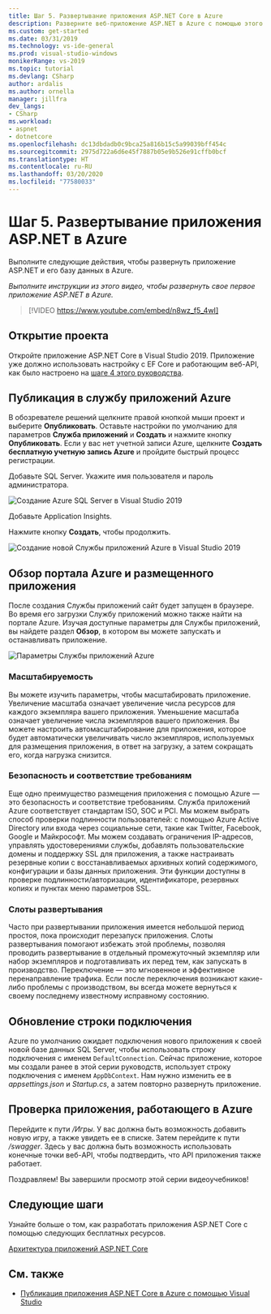 ```yaml
---
title: Шаг 5. Развертывание приложения ASP.NET Core в Azure
description: Разверните веб-приложение ASP.NET в Azure с помощью этого видео-учебника и пошаговых инструкций.
ms.custom: get-started
ms.date: 03/31/2019
ms.technology: vs-ide-general
ms.prod: visual-studio-windows
monikerRange: vs-2019
ms.topic: tutorial
ms.devlang: CSharp
author: ardalis
ms.author: ornella
manager: jillfra
dev_langs:
- CSharp
ms.workload:
- aspnet
- dotnetcore
ms.openlocfilehash: dc13dbdadb0c9bca25a816b15c5a99039bff454c
ms.sourcegitcommit: 2975d722a6d6e45f7887b05e9b526e91cffb0bcf
ms.translationtype: HT
ms.contentlocale: ru-RU
ms.lasthandoff: 03/20/2020
ms.locfileid: "77580033"
---
```

# <a name="step-5-deploy-your-aspnet-core-app-to-azure"></a>Шаг 5. Развертывание приложения ASP.NET в Azure

Выполните следующие действия, чтобы развернуть приложение ASP.NET и его базу данных в Azure.

_Выполните инструкции из этого видео, чтобы развернуть свое первое приложение ASP.NET в Azure._

> [!VIDEO https://www.youtube.com/embed/n8wz_f5_4wI]

## <a name="open-your-project"></a>Открытие проекта

Откройте приложение ASP.NET Core в Visual Studio 2019. Приложение уже должно использовать настройку с EF Core и работающим веб-API, как было настроено на [шаге 4 этого руководства](tutorial-aspnet-core-ef-step-04.md).

## <a name="publish-to-azure-app-service"></a>Публикация в службу приложений Azure

В обозревателе решений щелкните правой кнопкой мыши проект и выберите **Опубликовать**. Оставьте настройки по умолчанию для параметров **Служба приложений** и **Создать** и нажмите кнопку **Опубликовать**. Если у вас нет учетной записи Azure, щелкните **Создать бесплатную учетную запись Azure** и пройдите быстрый процесс регистрации.

Добавьте SQL Server. Укажите имя пользователя и пароль администратора.

![Создание Azure SQL Server в Visual Studio 2019](media/vs-2019/vs2019-azure-sql-server.png)

Добавьте Application Insights.

Нажмите кнопку **Создать**, чтобы продолжить.

![Создание новой Службы приложений Azure в Visual Studio 2019](media/vs-2019/vs2019-azure-create-new-app-service.png)

## <a name="exploring-the-azure-portal-and-your-hosted-app"></a>Обзор портала Azure и размещенного приложения

После создания Службы приложений сайт будет запущен в браузере. Во время его загрузки Службу приложений можно также найти на портале Azure. Изучая доступные параметры для Службы приложений, вы найдете раздел **Обзор**, в котором вы можете запускать и останавливать приложение.

![Параметры Службы приложений Azure](media/vs-2019/vs2019-azure-app-service-menu-options.png)

### <a name="scalability"></a>Масштабируемость

Вы можете изучить параметры, чтобы масштабировать приложение. Увеличение масштаба означает увеличение числа ресурсов для каждого экземпляра вашего приложения. Уменьшение масштаба означает увеличение числа экземпляров вашего приложения. Вы можете настроить автомасштабирование для приложения, которое будет автоматически увеличивать число экземпляров, используемых для размещения приложения, в ответ на загрузку, а затем сокращать его, когда нагрузка снизится.

### <a name="security-and-compliance"></a>Безопасность и соответствие требованиям

Еще одно преимущество размещения приложения с помощью Azure — это безопасность и соответствие требованиям. Служба приложений Azure соответствует стандартам ISO, SOC и PCI. Мы можем выбрать способ проверки подлинности пользователей: с помощью Azure Active Directory или входа через социальные сети, такие как Twitter, Facebook, Google и Майкрософт. Мы можем создавать ограничения IP-адресов, управлять удостоверениями службы, добавлять пользовательские домены и поддержку SSL для приложения, а также настраивать резервные копии с восстанавливаемых архивных копий содержимого, конфигурации и базы данных приложения. Эти функции доступны в проверке подлинности/авторизации, идентификаторе, резервных копиях и пунктах меню параметров SSL.

### <a name="deployment-slots"></a>Слоты развертывания

Часто при развертывании приложения имеется небольшой период простоя, пока происходит перезапуск приложения. Слоты развертывания помогают избежать этой проблемы, позволяя проводить развертывание в отдельный промежуточный экземпляр или набор экземпляров и подготавливать их перед тем, как запускать в производство. Переключение — это мгновенное и эффективное перенаправление трафика. Если после переключения возникают какие-либо проблемы с производством, вы всегда можете вернуться к своему последнему известному исправному состоянию.

## <a name="update-connection-string"></a>Обновление строки подключения

Azure по умолчанию ожидает подключения нового приложения к своей новой базе данных SQL Server, чтобы использовать строку подключения с именем `DefaultConnection`. Сейчас приложение, которое мы создали ранее в этой серии руководств, использует строку подключения с именем `AppDbContext`. Нам нужно изменить ее в *appsettings.json* и *Startup.cs*, а затем повторно развернуть приложение.

## <a name="test-the-app-running-in-azure"></a>Проверка приложения, работающего в Azure

Перейдите к пути */Игры*. У вас должна быть возможность добавить новую игру, а также увидеть ее в списке. Затем перейдите к пути */swagger*. Здесь у вас должна быть возможность использовать конечные точки веб-API, чтобы подтвердить, что API приложения также работает.

Поздравляем! Вы завершили просмотр этой серии видеоучебников!

## <a name="next-steps"></a>Следующие шаги

Узнайте больше о том, как разработать приложения ASP.NET Core с помощью следующих бесплатных ресурсов.

[Архитектура приложений ASP.NET Core](https://dotnet.microsoft.com/learn/web/aspnet-architecture)

## <a name="see-also"></a>См. также

- [Публикация приложения ASP.NET Core в Azure с помощью Visual Studio](/aspnet/core/tutorials/publish-to-azure-webapp-using-vs?view=aspnetcore-2.2)